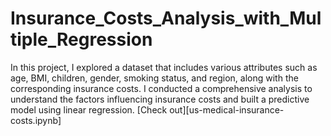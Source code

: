 # Insurance_Costs_Analysis_with_Multiple_Regression
In this project, I explored a dataset that includes various attributes such as age, BMI, children, gender, smoking status, and region, along with the corresponding insurance costs. I conducted a comprehensive analysis to understand the factors influencing insurance costs and built a predictive model using linear regression.
[Check out][us-medical-insurance-costs.ipynb]
